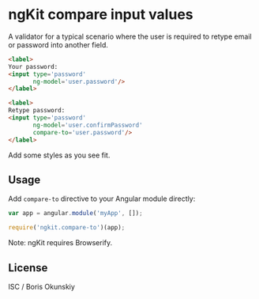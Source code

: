 # ngKit compare input values

A validator for a typical scenario where the user is required to retype
email or password into another field.

```html
<label>
Your password:
<input type='password'
       ng-model='user.password'/>
</label>

<label>
Retype password:
<input type='password'
       ng-model='user.confirmPassword'
       compare-to='user.password'/>
</label>
```

Add some styles as you see fit.

## Usage

Add `compare-to` directive to your Angular module directly:

```js
var app = angular.module('myApp', []);

require('ngkit.compare-to')(app);
```

Note: ngKit requires Browserify.

## License

ISC / Boris Okunskiy
